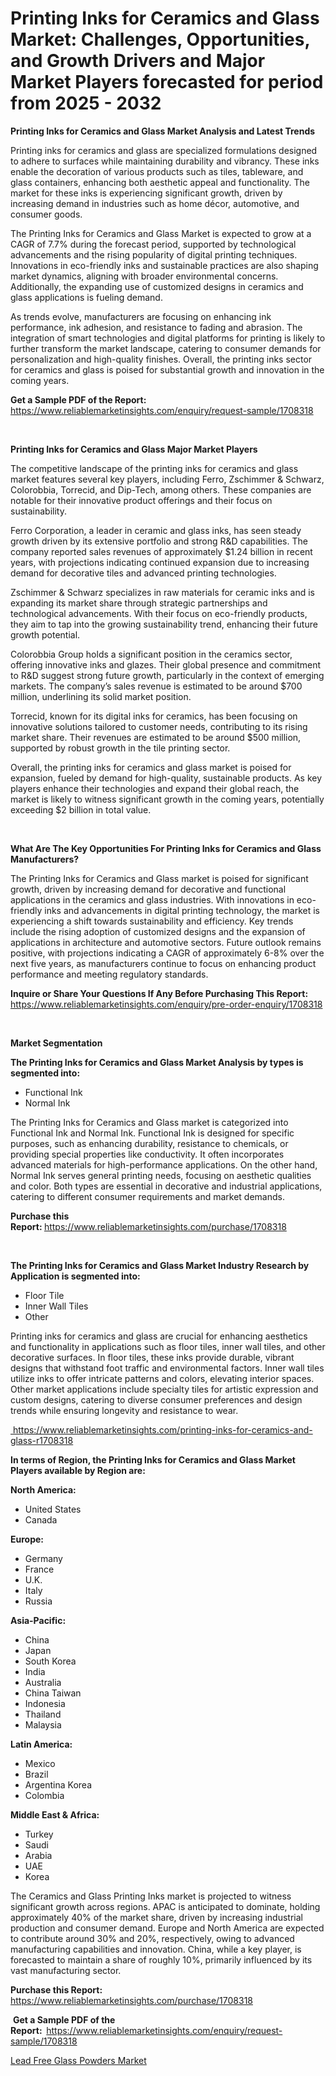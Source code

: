 <p><h1>Printing Inks for Ceramics and Glass Market: Challenges, Opportunities, and Growth Drivers and Major Market Players forecasted for period from 2025 - 2032</h1></p><p><strong>Printing Inks for Ceramics and Glass Market Analysis and Latest Trends</strong></p>
<p><p>Printing inks for ceramics and glass are specialized formulations designed to adhere to surfaces while maintaining durability and vibrancy. These inks enable the decoration of various products such as tiles, tableware, and glass containers, enhancing both aesthetic appeal and functionality. The market for these inks is experiencing significant growth, driven by increasing demand in industries such as home décor, automotive, and consumer goods.</p><p>The Printing Inks for Ceramics and Glass Market is expected to grow at a CAGR of 7.7% during the forecast period, supported by technological advancements and the rising popularity of digital printing techniques. Innovations in eco-friendly inks and sustainable practices are also shaping market dynamics, aligning with broader environmental concerns. Additionally, the expanding use of customized designs in ceramics and glass applications is fueling demand. </p><p>As trends evolve, manufacturers are focusing on enhancing ink performance, ink adhesion, and resistance to fading and abrasion. The integration of smart technologies and digital platforms for printing is likely to further transform the market landscape, catering to consumer demands for personalization and high-quality finishes. Overall, the printing inks sector for ceramics and glass is poised for substantial growth and innovation in the coming years.</p></p>
<p><strong>Get a Sample PDF of the Report:&nbsp;</strong> <a href="https://www.reliablemarketinsights.com/enquiry/request-sample/1708318?utm_campaign=2117&utm_medium=2&utm_source=Github&utm_content=ia&utm_term=25032025&utm_id=printing-inks-for-ceramics-and-glass">https://www.reliablemarketinsights.com/enquiry/request-sample/1708318</a></p>
<p>&nbsp;</p>
<p><strong>Printing Inks for Ceramics and Glass Major Market Players</strong></p>
<p><p>The competitive landscape of the printing inks for ceramics and glass market features several key players, including Ferro, Zschimmer & Schwarz, Colorobbia, Torrecid, and Dip-Tech, among others. These companies are notable for their innovative product offerings and their focus on sustainability.</p><p>Ferro Corporation, a leader in ceramic and glass inks, has seen steady growth driven by its extensive portfolio and strong R&D capabilities. The company reported sales revenues of approximately $1.24 billion in recent years, with projections indicating continued expansion due to increasing demand for decorative tiles and advanced printing technologies.</p><p>Zschimmer & Schwarz specializes in raw materials for ceramic inks and is expanding its market share through strategic partnerships and technological advancements. With their focus on eco-friendly products, they aim to tap into the growing sustainability trend, enhancing their future growth potential.</p><p>Colorobbia Group holds a significant position in the ceramics sector, offering innovative inks and glazes. Their global presence and commitment to R&D suggest strong future growth, particularly in the context of emerging markets. The company’s sales revenue is estimated to be around $700 million, underlining its solid market position.</p><p>Torrecid, known for its digital inks for ceramics, has been focusing on innovative solutions tailored to customer needs, contributing to its rising market share. Their revenues are estimated to be around $500 million, supported by robust growth in the tile printing sector.</p><p>Overall, the printing inks for ceramics and glass market is poised for expansion, fueled by demand for high-quality, sustainable products. As key players enhance their technologies and expand their global reach, the market is likely to witness significant growth in the coming years, potentially exceeding $2 billion in total value.</p></p>
<p>&nbsp;</p>
<p><strong>What Are The Key Opportunities For Printing Inks for Ceramics and Glass Manufacturers?</strong></p>
<p><p>The Printing Inks for Ceramics and Glass market is poised for significant growth, driven by increasing demand for decorative and functional applications in the ceramics and glass industries. With innovations in eco-friendly inks and advancements in digital printing technology, the market is experiencing a shift towards sustainability and efficiency. Key trends include the rising adoption of customized designs and the expansion of applications in architecture and automotive sectors. Future outlook remains positive, with projections indicating a CAGR of approximately 6-8% over the next five years, as manufacturers continue to focus on enhancing product performance and meeting regulatory standards.</p></p>
<p><strong>Inquire or Share Your Questions If Any Before Purchasing This Report:</strong> <a href="https://www.reliablemarketinsights.com/enquiry/pre-order-enquiry/1708318?utm_campaign=2117&utm_medium=2&utm_source=Github&utm_content=ia&utm_term=25032025&utm_id=printing-inks-for-ceramics-and-glass">https://www.reliablemarketinsights.com/enquiry/pre-order-enquiry/1708318</a></p>
<p>&nbsp;</p>
<p><strong>Market Segmentation</strong></p>
<p><strong>The Printing Inks for Ceramics and Glass Market Analysis by types is segmented into:</strong></p>
<p><ul><li>Functional Ink</li><li>Normal Ink</li></ul></p>
<p><p>The Printing Inks for Ceramics and Glass market is categorized into Functional Ink and Normal Ink. Functional Ink is designed for specific purposes, such as enhancing durability, resistance to chemicals, or providing special properties like conductivity. It often incorporates advanced materials for high-performance applications. On the other hand, Normal Ink serves general printing needs, focusing on aesthetic qualities and color. Both types are essential in decorative and industrial applications, catering to different consumer requirements and market demands.</p></p>
<p><strong>Purchase this Report:&nbsp;</strong><a href="https://www.reliablemarketinsights.com/purchase/1708318?utm_campaign=2117&utm_medium=2&utm_source=Github&utm_content=ia&utm_term=25032025&utm_id=printing-inks-for-ceramics-and-glass">https://www.reliablemarketinsights.com/purchase/1708318</a></p>
<p>&nbsp;</p>
<p><strong>The Printing Inks for Ceramics and Glass Market Industry Research by Application is segmented into:</strong></p>
<p><ul><li>Floor Tile</li><li>Inner Wall Tiles</li><li>Other</li></ul></p>
<p><p>Printing inks for ceramics and glass are crucial for enhancing aesthetics and functionality in applications such as floor tiles, inner wall tiles, and other decorative surfaces. In floor tiles, these inks provide durable, vibrant designs that withstand foot traffic and environmental factors. Inner wall tiles utilize inks to offer intricate patterns and colors, elevating interior spaces. Other market applications include specialty tiles for artistic expression and custom designs, catering to diverse consumer preferences and design trends while ensuring longevity and resistance to wear.</p></p>
<p><a href="https://www.reliablemarketinsights.com/printing-inks-for-ceramics-and-glass-r1708318?utm_campaign=2117&utm_medium=2&utm_source=Github&utm_content=ia&utm_term=25032025&utm_id=printing-inks-for-ceramics-and-glass">&nbsp;https://www.reliablemarketinsights.com/printing-inks-for-ceramics-and-glass-r1708318</a></p>
<p><strong>In terms of Region, the Printing Inks for Ceramics and Glass Market Players available by Region are:</strong></p>
<p>
    <p> <strong> North America: </strong>
        <ul>
            <li>United States</li>
            <li>Canada</li>
        </ul>
        </p> 
    <p> <strong> Europe: </strong>
        <ul>
            <li>Germany</li>
            <li>France</li>
            <li>U.K.</li>
            <li>Italy</li>
            <li>Russia</li>
        </ul>
        </p> 
    <p> <strong> Asia-Pacific: </strong>
        <ul>
            <li>China</li>
            <li>Japan</li>
            <li>South Korea</li>
            <li>India</li>
            <li>Australia</li>
            <li>China Taiwan</li>
            <li>Indonesia</li>
            <li>Thailand</li>
            <li>Malaysia</li>
        </ul>
        </p> 
    <p> <strong> Latin America: </strong>
        <ul>
            <li>Mexico</li>
            <li>Brazil</li>
            <li>Argentina Korea</li>
            <li>Colombia</li>
        </ul>
        </p> 
    <p> <strong> Middle East & Africa: </strong>
        <ul>
            <li>Turkey</li>
            <li>Saudi</li>
            <li>Arabia</li>
            <li>UAE</li>
            <li>Korea</li>
        </ul>
    </p>
    </p>
<p><p>The Ceramics and Glass Printing Inks market is projected to witness significant growth across regions. APAC is anticipated to dominate, holding approximately 40% of the market share, driven by increasing industrial production and consumer demand. Europe and North America are expected to contribute around 30% and 20%, respectively, owing to advanced manufacturing capabilities and innovation. China, while a key player, is forecasted to maintain a share of roughly 10%, primarily influenced by its vast manufacturing sector.</p></p>
<p><strong>Purchase this Report: </strong><a href="https://www.reliablemarketinsights.com/purchase/1708318?utm_campaign=2117&utm_medium=2&utm_source=Github&utm_content=ia&utm_term=25032025&utm_id=printing-inks-for-ceramics-and-glass">https://www.reliablemarketinsights.com/purchase/1708318</a></p>
<p>&nbsp;<strong>Get a Sample PDF of the Report:&nbsp;&nbsp;</strong><a href="https://www.reliablemarketinsights.com/enquiry/request-sample/1708318?utm_campaign=2117&utm_medium=2&utm_source=Github&utm_content=ia&utm_term=25032025&utm_id=printing-inks-for-ceramics-and-glass">https://www.reliablemarketinsights.com/enquiry/request-sample/1708318</a></p>
<p><strong></strong></p>
<p><p><a href="https://github.com/nathandecarvalho/Market-Research-Report-List-6/blob/main/lead-free-glass-powders-market.md?utm_campaign=2117&utm_medium=2&utm_source=Github&utm_content=ia&utm_term=25032025&utm_id=printing-inks-for-ceramics-and-glass">Lead Free Glass Powders Market</a></p></p>